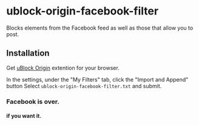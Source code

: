 # ublock-origin-facebook-filter
Blocks elements from the Facebook feed as well as those that allow you to post.

## Installation
Get [uBlock Origin](https://ublockorigin.com/) extention for your browser.

In the settings, under the "My Filters" tab, click the "Import and Append" button
Select `ublock-origin-facebook-filter.txt` and submit. 

### Facebook is over.

#### if you want it.
